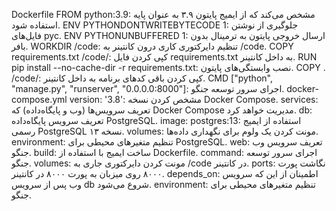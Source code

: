 Dockerfile
FROM python:3.9: مشخص می‌کند که از ایمیج پایتون ۳.۹ به عنوان پایه استفاده شود.
ENV PYTHONDONTWRITEBYTECODE 1: جلوگیری از نوشتن فایل‌های pyc.
ENV PYTHONUNBUFFERED 1: ارسال خروجی پایتون به ترمینال بدون بافر.
WORKDIR /code: تنظیم دایرکتوری کاری درون کانتینر به /code.
COPY requirements.txt /code/: کپی کردن فایل requirements.txt به داخل کانتینر.
RUN pip install --no-cache-dir -r requirements.txt: نصب وابستگی‌های پایتون.
COPY . /code/: کپی کردن باقی کدهای برنامه به داخل کانتینر.
CMD ["python", "manage.py", "runserver", "0.0.0.0:8000"]: اجرای سرور توسعه جنگو.
docker-compose.yml
version: '3.8': مشخص کردن نسخه Docker Compose.
services: تعریف سرویس‌ها (وب و پایگاه‌داده) که Docker Compose مدیریت خواهد کرد.
db: تعریف سرویس پایگاه‌داده PostgreSQL.
image: postgres:13: استفاده از ایمیج رسمی PostgreSQL نسخه ۱۳.
volumes: مونت کردن یک ولوم برای نگهداری داده‌ها.
environment: تنظیم متغیرهای محیطی برای PostgreSQL.
web: تعریف سرویس وب جنگو.
build: ساخت ایمیج با استفاده از Dockerfile.
command: اجرای سرور توسعه جنگو.
volumes: مونت کردن دایرکتوری جاری به /code در کانتینر.
ports: نگاشت پورت ۸۰۰۰ روی میزبان به پورت ۸۰۰۰ در کانتینر.
depends_on: اطمینان از این که سرویس وب پس از سرویس db شروع می‌شود.
environment: تنظیم متغیرهای محیطی برای جنگو.
